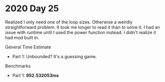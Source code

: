 # 2020 Day 25
Realized I only need one of the loop sizes. Otherwise a weirdly straightforward problem. It took me longer to read it than to solve it. I had an issue with runtime until I used the power function instead. I didn't realize it had mod built in. 

General Time Estimate
- Part 1: Unbounded? It's a guessing game.

Benchmarks
- Part 1: **952.532053ms**



